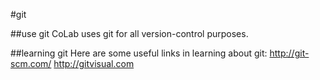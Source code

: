 #git

##use git
CoLab uses git for all version-control purposes.

##learning git
Here are some useful links in learning about git:
http://git-scm.com/
http://gitvisual.com
